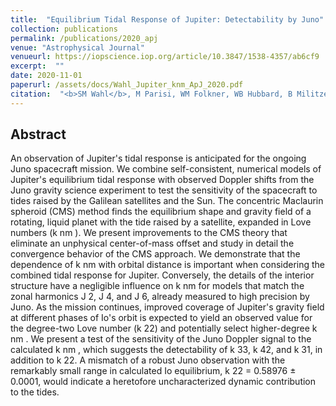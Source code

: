```yaml
---
title:  "Equilibrium Tidal Response of Jupiter: Detectability by Juno"
collection: publications
permalink: /publications/2020_apj
venue: "Astrophysical Journal"
venueurl: https://iopscience.iop.org/article/10.3847/1538-4357/ab6cf9
excerpt:  ""
date: 2020-11-01
paperurl: /assets/docs/Wahl_Jupiter_knm_ApJ_2020.pdf
citation:  "<b>SM Wahl</b>, M Parisi, WM Folkner, WB Hubbard, B Militzer, <i>ApJ</i>, 891, 1, 2020."
---
```


## Abstract
An observation of Jupiter's tidal response is anticipated for the ongoing Juno spacecraft mission. We combine self-consistent, numerical models of Jupiter's equilibrium tidal response with observed Doppler shifts from the Juno gravity science experiment to test the sensitivity of the spacecraft to tides raised by the Galilean satellites and the Sun. The concentric Maclaurin spheroid (CMS) method finds the equilibrium shape and gravity field of a rotating, liquid planet with the tide raised by a satellite, expanded in Love numbers (k nm ). We present improvements to the CMS theory that eliminate an unphysical center-of-mass offset and study in detail the convergence behavior of the CMS approach. We demonstrate that the dependence of k nm with orbital distance is important when considering the combined tidal response for Jupiter. Conversely, the details of the interior structure have a negligible influence on k nm for models that match the zonal harmonics J 2, J 4, and J 6, already measured to high precision by Juno. As the mission continues, improved coverage of Jupiter's gravity field at different phases of Io's orbit is expected to yield an observed value for the degree-two Love number (k 22) and potentially select higher-degree k nm . We present a test of the sensitivity of the Juno Doppler signal to the calculated k nm , which suggests the detectability of k 33, k 42, and k 31, in addition to k 22. A mismatch of a robust Juno observation with the remarkably small range in calculated Io equilibrium, k 22 = 0.58976 ± 0.0001, would indicate a heretofore uncharacterized dynamic contribution to the tides.
